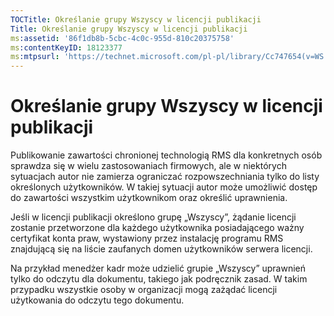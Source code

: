 ```yaml
---
TOCTitle: Określanie grupy Wszyscy w licencji publikacji
Title: Określanie grupy Wszyscy w licencji publikacji
ms:assetid: '86f1db8b-5cbc-4c0c-955d-810c20375758'
ms:contentKeyID: 18123377
ms:mtpsurl: 'https://technet.microsoft.com/pl-pl/library/Cc747654(v=WS.10)'
---
```


Określanie grupy Wszyscy w licencji publikacji
==============================================

Publikowanie zawartości chronionej technologią RMS dla konkretnych osób sprawdza się w wielu zastosowaniach firmowych, ale w niektórych sytuacjach autor nie zamierza ograniczać rozpowszechniania tylko do listy określonych użytkowników. W takiej sytuacji autor może umożliwić dostęp do zawartości wszystkim użytkownikom oraz określić uprawnienia.

Jeśli w licencji publikacji określono grupę „Wszyscy”, żądanie licencji zostanie przetworzone dla każdego użytkownika posiadającego ważny certyfikat konta praw, wystawiony przez instalację programu RMS znajdującą się na liście zaufanych domen użytkowników serwera licencji.

Na przykład menedżer kadr może udzielić grupie „Wszyscy” uprawnień tylko do odczytu dla dokumentu, takiego jak podręcznik zasad. W takim przypadku wszystkie osoby w organizacji mogą zażądać licencji użytkowania do odczytu tego dokumentu.
